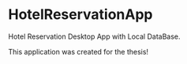 # HotelReservationApp
Hotel Reservation Desktop App with Local DataBase.

This application was created for the thesis!

